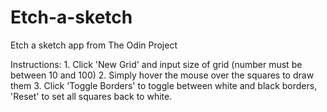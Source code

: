 # Etch-a-sketch
Etch a sketch app from The Odin Project

Instructions:
    1. Click 'New Grid' and input size of grid (number must be between 10 and 100)
    2. Simply hover the mouse over the squares to draw them
    3. Click 'Toggle Borders' to toggle between white and black borders, 'Reset' to set all squares back to white.